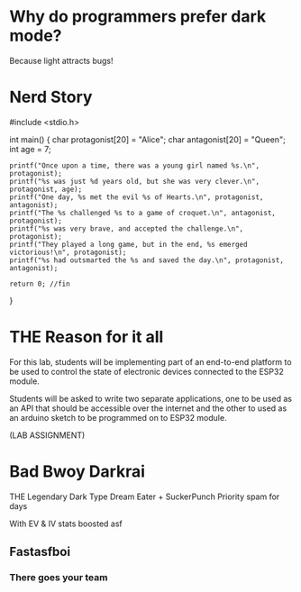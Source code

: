 # Why do programmers prefer dark mode?
Because light attracts bugs!

# Nerd Story
#include <stdio.h>

int main() {
    char protagonist[20] = "Alice";
    char antagonist[20] = "Queen";
    int age = 7;

    printf("Once upon a time, there was a young girl named %s.\n", protagonist);
    printf("%s was just %d years old, but she was very clever.\n", protagonist, age);
    printf("One day, %s met the evil %s of Hearts.\n", protagonist, antagonist);
    printf("The %s challenged %s to a game of croquet.\n", antagonist, protagonist);
    printf("%s was very brave, and accepted the challenge.\n", protagonist);
    printf("They played a long game, but in the end, %s emerged victorious!\n", protagonist);
    printf("%s had outsmarted the %s and saved the day.\n", protagonist, antagonist);

    return 0; //fin
}


# THE Reason for it all
For this lab, students will be implementing part of an end-to-end platform to be used to control the state of electronic devices connected to the ESP32 module.

Students will be asked to write two separate applications, one to be used as an API that should be accessible over the internet and the other to used as an arduino sketch to be programmed on to ESP32 module.


(LAB ASSIGNMENT)


# Bad Bwoy Darkrai
THE Legendary Dark Type
Dream Eater + SuckerPunch Priority spam for days

With EV & IV stats boosted asf
## Fastasfboi
### There goes your team


